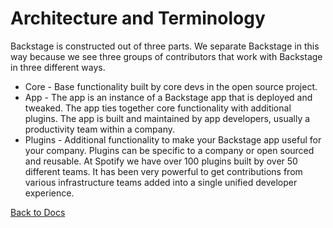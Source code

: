 # Architecture and Terminology

Backstage is constructed out of three parts. We separate Backstage in this way because we see three groups of contributors that work with Backstage in three different ways.

- Core - Base functionality built by core devs in the open source project.
- App - The app is an instance of a Backstage app that is deployed and tweaked. The app ties together core functionality with additional plugins. The app is built and maintained by app developers, usually a productivity team within a company.
- Plugins - Additional functionality to make your Backstage app useful for your company. Plugins can be specific to a company or open sourced and reusable. At Spotify we have over 100 plugins built by over 50 different teams. It has been very powerful to get contributions from various infrastructure teams added into a single unified developer experience.

[Back to Docs](README.md)
